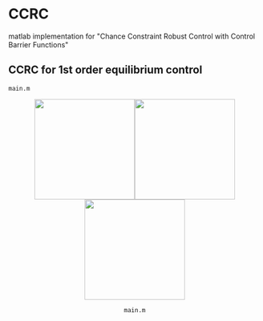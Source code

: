 # CCRC
matlab implementation for "Chance Constraint Robust Control with Control Barrier Functions"

## CCRC for 1st order equilibrium control
```
main.m
```

<center class="third">
    <img src="https://github.com/Link2Link/CCRC/blob/main/1st%20order%20equilibrium%20control/gif/eq_r1_no_noise%20.gif" width = "200" ><img src="https://github.com/Link2Link/CCRC/blob/main/1st%20order%20equilibrium%20control/gif/eq_r1_small_noise.gif" width = "200" ><img src="https://github.com/Link2Link/CCRC/blob/main/1st%20order%20equilibrium%20control/gif/eq_r1_large_noise%20.gif" width = "200" ></figure>


```
main.m
```